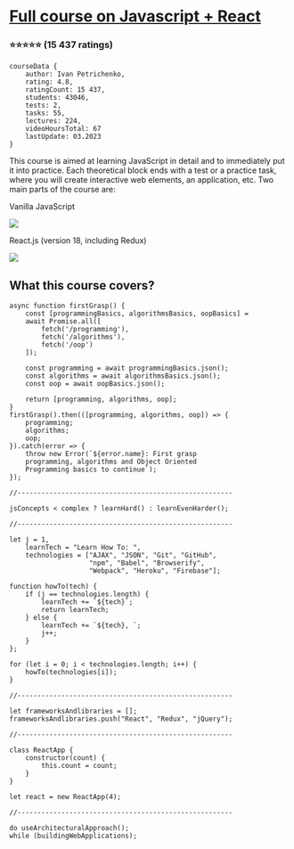 # [Full course on Javascript + React](https://www.udemy.com/course/javascript_full/)
### :star::star::star::star::star: (15 437 ratings)

    courseData {
        author: Ivan Petrichenko,
        rating: 4.8,    
        ratingCount: 15 437,
        students: 43046,
        tests: 2,
        tasks: 55,
        lectures: 224,
        videoHoursTotal: 67
        lastUpdate: 03.2023
    }

This course is aimed at learning JavaScript in detail and to immediately put it into practice. Each theoretical block ends with a test or a practice task, where you will create interactive web elements, an application, etc. Two main parts of the course are:


Vanilla JavaScript

![](https://geps.dev/progress/100)


React.js (version 18, including Redux) 

![](https://geps.dev/progress/0)

## What this course covers?

    async function firstGrasp() {
        const [programmingBasics, algorithmsBasics, oopBasics] = 
        await Promise.all([
            fetch('/programming'),
            fetch('/algorithms'),
            fetch('/oop')
        ]);

        const programming = await programmingBasics.json();
        const algorithms = await algorithmsBasics.json();
        const oop = await oopBasics.json();

        return [programming, algorithms, oop];
    }
    firstGrasp().then(([programming, algorithms, oop]) => {
        programming;
        algorithms;
        oop;
    }).catch(error => {
        throw new Error(`${error.name}: First grasp 
        programming, algorithms and Object Oriented 
        Programming basics to continue`);
    });

    //------------------------------------------------------
    
    jsConcepts < complex ? learnHard() : learnEvenHarder();

    //------------------------------------------------------

    let j = 1,
        learnTech = "Learn How To: ",
        technologies = ["AJAX", "JSON", "Git", "GitHub", 
                        "npm", "Babel", "Browserify", 
                        "Webpack", "Heroku", "Firebase"];

    function howTo(tech) {
        if (j == technologies.length) {
            learnTech += `${tech}`;
            return learnTech;
        } else {
            learnTech += `${tech}, `;
            j++;
        }
    };

    for (let i = 0; i < technologies.length; i++) {
        howTo(technologies[i]);
    }

    //------------------------------------------------------

    let frameworksAndlibraries = [];
    frameworksAndlibraries.push("React", "Redux", "jQuery");

    //------------------------------------------------------

    class ReactApp {
        constructor(count) {
            this.count = count;
        }
    }

    let react = new ReactApp(4);

    //------------------------------------------------------

    do useArchitecturalApproach(); 
    while (buildingWebApplications);
